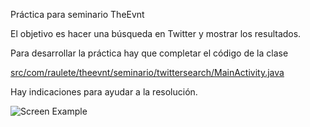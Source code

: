 Práctica para seminario TheEvnt

El objetivo es hacer una búsqueda en Twitter y mostrar los resultados.

Para desarrollar la práctica hay que completar el código de la clase 

[src/com/raulete/theevnt/seminario/twittersearch/MainActivity.java](https://github.com/raultm/theevnt-android-twitter/blob/master/src/com/raulete/theevnt/seminario/twittersearch/MainActivity.java)

Hay indicaciones para ayudar a la resolución.

![Screen Example][1]


[1]: http://3.bp.blogspot.com/-neq2fiUdYYw/USKANfpP72I/AAAAAAAAKIA/qc5cGKH9phY/s1600/twitter-search.png

